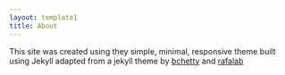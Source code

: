 ```yaml
---
layout: template1
title: About
---
```


This site was created using they simple, minimal, responsive theme built using Jekyll adapted from a jekyll theme by [bchetty](https://github.com/bchetty/jekyllBasic) and [rafalab](http://rafalab.github.io)

